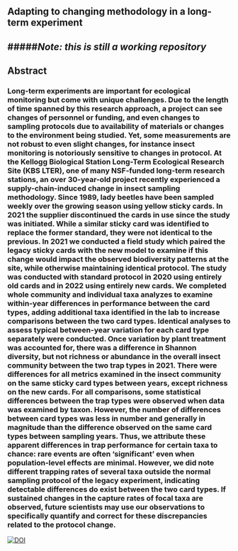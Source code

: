 ## Adapting to changing methodology in a long-term experiment

#####***Note: this is still a working repository***
---
## Abstract
### Long-term experiments are important for ecological monitoring but come with unique challenges. Due to the length of time spanned by this research approach, a project can see changes of personnel or funding, and even changes to sampling protocols due to availability of materials or changes to the environment being studied. Yet, some measurements are not robust to even slight changes, for instance insect monitoring is notoriously sensitive to changes in protocol. At the Kellogg Biological Station Long-Term Ecological Research Site (KBS LTER), one of many NSF-funded long-term research stations, an over 30-year-old project recently experienced a supply-chain-induced change in insect sampling methodology. Since 1989, lady beetles have been sampled weekly over the growing season using yellow sticky cards. In 2021 the supplier discontinued the cards in use since the study was initiated. While a similar sticky card was identified to replace the former standard, they were not identical to the previous. In 2021 we conducted a field study which paired the legacy sticky cards with the new model to examine if this change would impact the observed biodiversity patterns at the site, while otherwise maintaining identical protocol. The study was conducted with standard protocol in 2020 using entirely old cards and in 2022 using entirely new cards. We completed whole community and individual taxa analyzes to examine within-year differences in performance between the card types, adding additional taxa identified in the lab to increase comparisons between the two card types. Identical analyses to assess typical between-year variation for each card type separately were conducted. Once variation by plant treatment was accounted for, there was a difference in Shannon diversity, but not richness or abundance in the overall insect community between the two trap types in 2021. There were differences for all metrics examined in the insect community on the same sticky card types between years, except richness on the new cards. For all comparisons, some statistical differences between the trap types were observed when data was examined by taxon. However, the number of differences between card types was less in number and generally in magnitude than the difference observed on the same card types between sampling years. Thus, we attribute these apparent differences in trap performance for certain taxa to chance: rare events are often ‘significant’ even when population-level effects are minimal. However, we did note different trapping rates of several taxa outside the normal sampling protocol of the legacy experiment, indicating detectable differences do exist between the two card types. If sustained changes in the capture rates of focal taxa are observed, future scientists may use our observations to specifically quantify and correct for these discrepancies related to the protocol change. 

[![DOI](https://zenodo.org/badge/472898856.svg)](https://zenodo.org/badge/latestdoi/472898856)
